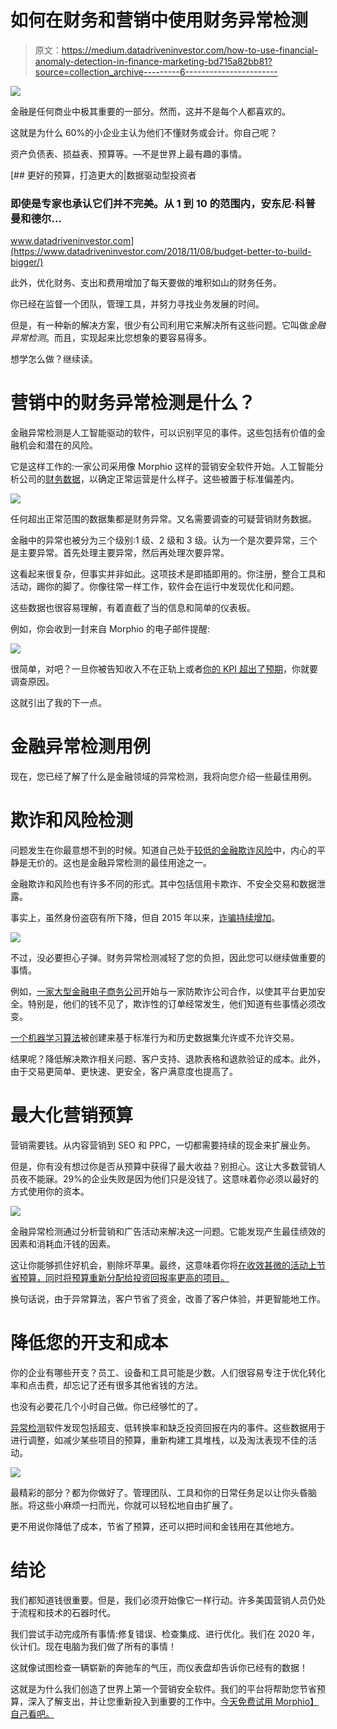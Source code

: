 # 如何在财务和营销中使用财务异常检测

> 原文：<https://medium.datadriveninvestor.com/how-to-use-financial-anomaly-detection-in-finance-marketing-bd715a82bb81?source=collection_archive---------6----------------------->

![](img/0491d95d05f3fe62b84c65794fe6ce5e.png)

金融是任何商业中极其重要的一部分。然而，这并不是每个人都喜欢的。

这就是为什么 60%的小企业主认为他们不懂财务或会计。你自己呢？

资产负债表、损益表、预算等。—不是世界上最有趣的事情。

[](https://www.datadriveninvestor.com/2018/11/08/budget-better-to-build-bigger/) [## 更好的预算，打造更大的|数据驱动型投资者

### 即使是专家也承认它们并不完美。从 1 到 10 的范围内，安东尼·科普曼和德尔…

www.datadriveninvestor.com](https://www.datadriveninvestor.com/2018/11/08/budget-better-to-build-bigger/) 

此外，优化财务、支出和费用增加了每天要做的堆积如山的财务任务。

你已经在监督一个团队，管理工具，并努力寻找业务发展的时间。

但是，有一种新的解决方案，很少有公司利用它来解决所有这些问题。它叫做*金融异常检测*。而且，实现起来比您想象的要容易得多。

想学怎么做？继续读。

# 营销中的财务异常检测是什么？

金融异常检测是人工智能驱动的软件，可以识别罕见的事件。这些包括有价值的金融机会和潜在的风险。

它是这样工作的:一家公司采用像 Morphio 这样的营销安全软件开始。人工智能分析公司的[财务数据](https://morphio.ai/budget-protection)，以确定正常运营是什么样子。这些被置于标准偏差内。

![](img/647b4fc701bc651501fe658ffc0c930a.png)

任何超出正常范围的数据集都是财务异常。又名需要调查的可疑营销财务数据。

金融中的异常也被分为三个级别:1 级、2 级和 3 级。认为一个是次要异常，三个是主要异常。首先处理主要异常，然后再处理次要异常。

这看起来很复杂，但事实并非如此。这项技术是即插即用的。你注册，整合工具和活动，踢你的脚了。你像往常一样工作，软件会在运行中发现优化和问题。

这些数据也很容易理解，有着直截了当的信息和简单的仪表板。

例如，你会收到一封来自 Morphio 的电子邮件提醒:

![](img/db80d7167dc446c2c3d37297ce0c10fa.png)

很简单，对吧？一旦你被告知收入不在正轨上或者[你的 KPI 超出了预期](https://medium.com/@e.vardon/how-to-monitor-kpis-while-scaling-4bbf614ef3de?source=---------5------------------)，你就要调查原因。

这就引出了我的下一点。

# 金融异常检测用例

现在，您已经了解了什么是金融领域的异常检测，我将向您介绍一些最佳用例。

# 欺诈和风险检测

问题发生在你最意想不到的时候。知道自己处于[较低的金融欺诈风险](https://morphio.ai/blog/blog/marketing-security-trends)中，内心的平静是无价的。这也是金融异常检测的最佳用途之一。

金融欺诈和风险也有许多不同的形式。其中包括信用卡欺诈、不安全交易和数据泄露。

事实上，虽然身份盗窃有所下降，但自 2015 年以来，[诈骗持续增加](https://www.iii.org/fact-statistic/facts-statistics-identity-theft-and-cybercrime)。

![](img/bfe1fd2788ebdb68beedf94cbd9bef89.png)

不过，没必要担心子弹。财务异常检测减轻了您的负担，因此您可以继续做重要的事情。

例如，[一家大型金融电子商务公司](https://spd.group/machine-learning/credit-card-fraud-detection-case-study/#Anomaly_Detection_Solution_for_E-Commerce_Credit_Card_Transactions_from_SPD_Group)开始与一家防欺诈公司合作，以使其平台更加安全。特别是，他们的钱不见了，欺诈性的订单经常发生，他们知道有些事情必须改变。

[一个机器学习算法](https://morphio.ai/blog/blog/scaling-with-machine-learning-6-things-you-need-to-know)被创建来基于标准行为和历史数据集允许或不允许交易。

结果呢？降低解决欺诈相关问题、客户支持、退款表格和退款验证的成本。此外，由于交易更简单、更快速、更安全，客户满意度也提高了。

# 最大化营销预算

营销需要钱。从内容营销到 SEO 和 PPC，一切都需要持续的现金来扩展业务。

但是，你有没有想过你是否从预算中获得了最大收益？别担心。这让大多数营销人员夜不能寐。29%的企业失败是因为他们只是没钱了。这意味着你必须以最好的方式使用你的资本。

![](img/c517a0fd451a1e2bf7011baf5f60aca0.png)

金融异常检测通过分析营销和广告活动来解决这一问题。它能发现产生最佳绩效的因素和消耗血汗钱的因素。

这让你能够抓住好机会，剔除坏苹果。最终，这意味着你将[在收效甚微的活动上节省预算，同时将预算重新分配给投资回报率更高的项目。](https://morphio.ai/blog/blog/reduce-ad-spend-with-these-5-simple-strategies)

换句话说，由于异常算法，客户节省了资金，改善了客户体验，并更智能地工作。

# 降低您的开支和成本

你的企业有哪些开支？员工、设备和工具可能是少数。人们很容易专注于优化转化率和点击费，却忘记了还有很多其他省钱的方法。

也没有必要花几个小时自己做。你已经够忙的了。

[异常检测](http://www.forbes.com/sites/forbesagencycouncil/2020/02/03/how-to-apply-anomaly-detection-and-reap-these-three-benefits/)软件发现包括超支、低转换率和缺乏投资回报在内的事件。这些数据用于进行调整，如减少某些项目的预算，重新构建工具堆栈，以及淘汰表现不佳的活动。

![](img/aa6969d860cfe52e635fd5062cff367d.png)

最精彩的部分？都为你做好了。管理团队、工具和你的日常任务足以让你头昏脑胀。将这些小麻烦一扫而光，你就可以轻松地自由扩展了。

更不用说你降低了成本，节省了预算，还可以把时间和金钱用在其他地方。

# 结论

我们都知道钱很重要。但是，我们必须开始像它一样行动。许多美国营销人员仍处于流程和技术的石器时代。

我们尝试手动完成所有事情:修复错误、检查集成、进行优化。我们在 2020 年，伙计们。现在电脑为我们做了所有的事情！

这就像试图检查一辆崭新的奔驰车的气压，而仪表盘却告诉你已经有的数据！

这就是为什么我们创造了世界上第一个营销安全软件。我们的平台将帮助您节省预算，深入了解支出，并让您重新投入到重要的工作中。[今天免费试用 Morphio】自己看吧。](https://app.morphio.ai/register)